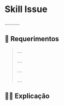 # Skill Issue

............

## 📝 Requerimentos

> ....
>
> ....
>
> ....
> 
> ....
>


## 🧑‍🏫 Explicação
